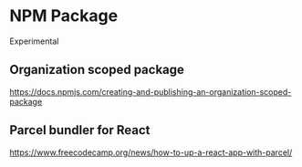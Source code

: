 # NPM Package

Experimental

## Organization scoped package

<https://docs.npmjs.com/creating-and-publishing-an-organization-scoped-package>

## Parcel bundler for React

<https://www.freecodecamp.org/news/how-to-up-a-react-app-with-parcel/>
